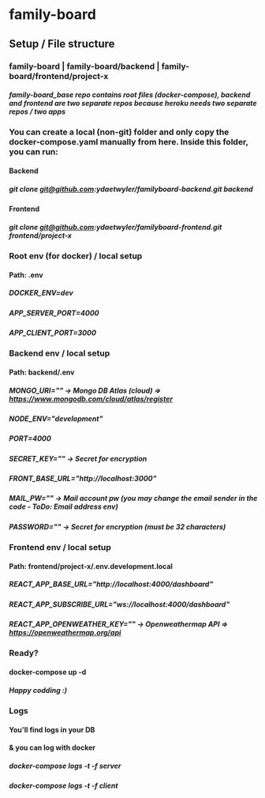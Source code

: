 # family-board

## Setup / File structure
### family-board | family-board/backend | family-board/frontend/project-x
##### family-board_base repo contains root files (docker-compose), backend and frontend are two separate repos because heroku needs two separate repos / two apps
### You can create a local (non-git) folder and only copy the docker-compose.yaml manually from here. Inside this folder, you can run:
#### Backend
##### git clone git@github.com:ydaetwyler/familyboard-backend.git backend
#### Frontend
##### git clone git@github.com:ydaetwyler/familyboard-frontend.git frontend/project-x

### Root env (for docker) / local setup
#### Path: .env
##### DOCKER_ENV=dev
##### APP_SERVER_PORT=4000
##### APP_CLIENT_PORT=3000

### Backend env / local setup
#### Path: backend/.env
##### MONGO_URI="" -> Mongo DB Atlas (cloud) => https://www.mongodb.com/cloud/atlas/register
##### NODE_ENV="development"
##### PORT=4000
##### SECRET_KEY="" -> Secret for encryption
##### FRONT_BASE_URL="http://localhost:3000"
##### MAIL_PW="" -> Mail account pw (you may change the email sender in the code - ToDo: Email address env)
##### PASSWORD="" -> Secret for encryption (must be 32 characters)

### Frontend env / local setup
#### Path: frontend/project-x/.env.development.local
##### REACT_APP_BASE_URL="http://localhost:4000/dashboard"
##### REACT_APP_SUBSCRIBE_URL="ws://localhost:4000/dashboard"
##### REACT_APP_OPENWEATHER_KEY="" -> Openweathermap API => https://openweathermap.org/api

### Ready?
#### docker-compose up -d
##### Happy codding :)

### Logs
#### You'll find logs in your DB
#### & you can log with docker
##### docker-compose logs -t -f server
##### docker-compose logs -t -f client
